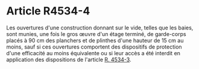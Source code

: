 # Article R4534-4

  
Les ouvertures d'une construction donnant sur le vide, telles que les baies, sont munies, une fois le gros œuvre d'un étage terminé, de garde-corps placés à 90 cm des planchers et de plinthes d'une hauteur de 15 cm au moins, sauf si ces ouvertures comportent des dispositifs de protection d'une efficacité au moins équivalente ou si leur accès a été interdit en application des dispositions de l'article [R. 4534-3][1].

 [1]: /affichCodeArticle.do?cidTexte=LEGITEXT000006072050&idArticle=LEGIARTI000018492030&dateTexte=&categorieLien=cid